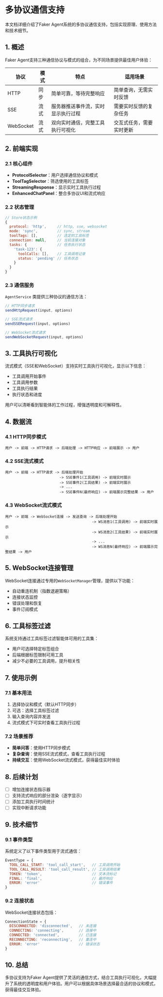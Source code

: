 # 多协议通信支持

本文档详细介绍了Faker Agent系统的多协议通信支持，包括实现原理、使用方法和技术细节。

## 1. 概述

Faker Agent支持三种通信协议与模式的组合，为不同场景提供最佳用户体验：

| 协议 | 模式 | 特点 | 适用场景 |
|------|------|------|----------|
| HTTP | 同步 | 简单可靠，等待完整响应 | 简单查询，无需实时反馈 |
| SSE  | 流式 | 服务器推送事件流，实时显示执行过程 | 需要实时反馈的复杂任务 |
| WebSocket | 流式 | 双向实时通信，完整工具执行可视化 | 交互式任务，需要实时更新 |

## 2. 前端实现

### 2.1 核心组件

- **ProtocolSelector**：用户选择通信协议和模式
- **ToolTagSelector**：筛选使用的工具标签
- **StreamingResponse**：显示实时工具执行过程
- **EnhancedChatPanel**：整合多协议UI和流式响应

### 2.2 状态管理

```javascript
// Store状态示例
{
  protocol: 'http',     // http, sse, websocket
  mode: 'sync',         // sync, stream
  toolTags: [],         // 选定的工具标签
  connection: null,     // 当前连接对象
  tasks: {              // 任务执行状态
    'task-123': {
      toolCalls: [],    // 工具调用记录
      status: 'pending' // 任务状态
    }
  }
}
```

### 2.3 通信服务

`AgentService` 类提供三种协议的通信方法：

```javascript
// HTTP同步请求
sendHttpRequest(input, options)

// SSE流式请求
sendSSERequest(input, options)

// WebSocket流式请求
sendWebSocketRequest(input, options)
```

## 3. 工具执行可视化

流式模式（SSE和WebSocket）支持实时工具执行可视化，显示以下信息：

- 工具调用开始事件
- 工具调用参数
- 工具执行结果
- 执行状态和进度

用户可以清晰看到智能体的工作过程，增强透明度和可解释性。

## 4. 数据流

### 4.1 HTTP同步模式

```
用户 -> 前端 -> HTTP请求 -> 后端处理 -> HTTP响应 -> 前端展示 -> 用户
```

### 4.2 SSE流式模式

```
用户 -> 前端 -> HTTP请求 -> 后端处理开始 
                         -> SSE事件1(工具调用) -> 前端实时展示
                         -> SSE事件2(工具结果) -> 前端实时展示
                         -> ... 
                         -> SSE事件N(最终响应) -> 前端展示完整结果 -> 用户
```

### 4.3 WebSocket流式模式

```
用户 -> 前端 -> WebSocket连接 -> 发送查询 -> 后端处理开始
                                        -> WS消息1(工具调用) -> 前端实时展示
                                        -> WS消息2(工具结果) -> 前端实时展示
                                        -> ...
                                        -> WS消息N(最终响应) -> 前端展示完整结果 -> 用户
```

## 5. WebSocket连接管理

WebSocket连接通过专用的`WebSocketManager`管理，提供以下功能：

- 自动重连机制（指数退避策略）
- 连接状态监控
- 错误处理和恢复
- 事件订阅模式

## 6. 工具标签过滤

系统支持通过工具标签过滤智能体可用的工具集：

- 用户可选择特定标签组合
- 后端根据标签限制可用工具
- 减少不必要的工具调用，提升相关性

## 7. 使用示例

### 7.1 基本用法

1. 选择协议和模式（默认HTTP同步）
2. 可选：选择工具标签过滤
3. 输入查询内容并发送
4. 流式模式下可实时查看工具执行过程

### 7.2 场景推荐

- **简单问答**：使用HTTP同步模式
- **复杂查询**：使用SSE流式模式，查看工具执行过程
- **持续交互**：使用WebSocket流式模式，获得最佳实时体验

## 8. 后续计划

- [ ] 增加连接状态指示器
- [ ] 支持流式响应的部分渲染（逐字显示）
- [ ] 添加工具执行时间统计
- [ ] 实现中断请求功能

## 9. 技术细节

### 9.1 事件类型

系统定义了以下事件类型用于流式通信：

```javascript
EventType = {
  TOOL_CALL_START: 'tool_call_start',   // 工具调用开始
  TOOL_CALL_RESULT: 'tool_call_result', // 工具调用结果
  TOKEN: 'token',                       // 文本流标记
  FINAL: 'final',                       // 最终响应
  ERROR: 'error'                        // 错误事件
}
```

### 9.2 连接状态

WebSocket连接状态包括：

```javascript
ConnectionState = {
  DISCONNECTED: 'disconnected',   // 未连接
  CONNECTING: 'connecting',       // 连接中
  CONNECTED: 'connected',         // 已连接
  RECONNECTING: 'reconnecting',   // 重连中
  ERROR: 'error'                  // 错误状态
}
```

## 10. 总结

多协议支持为Faker Agent提供了灵活的通信方式，结合工具执行可视化，大幅提升了系统的透明度和用户体验。用户可以根据具体场景选择最合适的协议和模式，获得最佳交互体验。